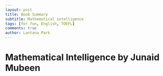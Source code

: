 ```yaml
---
layout: post
title: Book Summary
subtitle: Mathematical intelligence
tags: [for fun, English, TOEFL]
comments: true
author: Lantana Park
---
```


# Mathematical Intelligence by Junaid Mubeen








